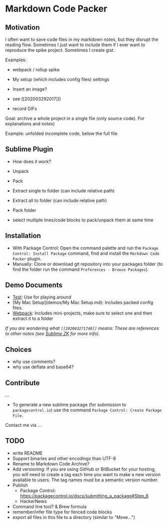 # Markdown Code Packer

## Motivation

I often want to save code files in my markdown notes, but they disrupt the reading flow.
Sometimes I just want to include them if I ever want to reproduce the spike project.
Sometimes I create gist.

Examples:
- webpack / rollup spike
- My setup (which includes config files) settings
- Insert an image?

- see [[202003292017]])
- record GIFs

Goal: archive a whole project in a single file (only source code). For explanations and notes)

Example: unfolded incomplete code, below the full file

## Sublime Plugin

- How does it work?

- Unpack
- Pack
- Extract single to folder (can include relative path)
- Extract all to folder (can include relative path)
- Pack folder
- select multiple lines/code blocks to pack/unpack them at same time

## Installation

- With Package Control: Open the command palette and run the `Package Control: Install Package` command, find and install the `Markdown Code Packer` plugin.
- Manually: Clone or download git repository into your packages folder (to find the folder run the command `Preferences - Browse Packages`).

## Demo Documents

- [Test](demos/Test.md): Use for playing around
- [My Mac Setup](demos/My Mac Setup.md): Includes packed config files.
- [Webpack](demos/Webpack.md): Includes mini-projects, make sure to select one and then extract it to a folder

_If you are wondering what `[[202003271748]]` means: These are references to other notes (see [Sublime ZK](https://github.com/renerocksai/sublime_zk) for more info)._

## Choices

- why use comments?
- why use deflate and base64?

## Contribute

...

- To generate a new sublime package (for submission to `packagecontrol.io`) use the command `Package Control: Create Package File`.

Contact me via ...

## TODO

- write README
- Support binaries and other encodings than UTF-8
- Rename to Markdown Code Archive?
- Add versioning: If you are using GitHub or BitBucket for your hosting, you will need to create a tag each time you want to make a new version available to users. The tag names must be a semantic version number. 
- Publish
  - Package Control: https://packagecontrol.io/docs/submitting_a_package#Step_6
  - HackerNews
- Command line tool? & Brew formula
- remember/infer file type for fenced code blocks
- export all files in this file to a directory (similar to "Move...")
